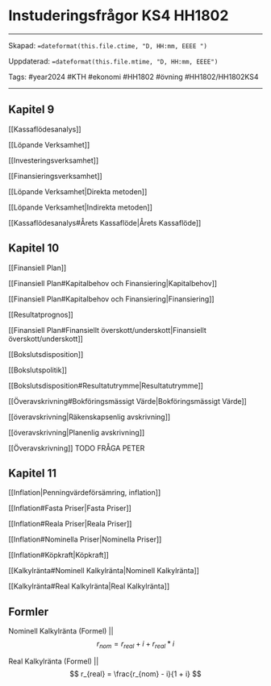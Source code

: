 # Instuderingsfrågor KS4 HH1802

---

Skapad: `=dateformat(this.file.ctime, "D, HH:mm, EEEE ")`

Uppdaterad: `=dateformat(this.file.mtime, "D, HH:mm, EEEE")`

Tags: #year2024 #KTH #ekonomi #HH1802 #övning #HH1802/HH1802KS4

---

## Kapitel 9

[[Kassaflödesanalys]]

[[Löpande Verksamhet]]

[[Investeringsverksamhet]]

[[Finansieringsverksamhet]]

[[Löpande Verksamhet|Direkta metoden]]

[[Löpande Verksamhet|Indirekta metoden]]

[[Kassaflödesanalys#Årets Kassaflöde|Årets Kassaflöde]]

## Kapitel 10

[[Finansiell Plan]]

[[Finansiell Plan#Kapitalbehov och Finansiering|Kapitalbehov]]

[[Finansiell Plan#Kapitalbehov och Finansiering|Finansiering]]

[[Resultatprognos]]

[[Finansiell Plan#Finansiellt överskott/underskott|Finansiellt överskott/underskott]]

[[Bokslutsdisposition]]

[[Bokslutspolitik]]

[[Bokslutsdisposition#Resultatutrymme|Resultatutrymme]]

[[Överavskrivning#Bokföringsmässigt Värde|Bokföringsmässigt Värde]]

[[överavskrivning|Räkenskapsenlig avskrivning]]

[[överavskrivning|Planenlig avskrivning]]

[[Överavskrivning]] TODO FRÅGA PETER

## Kapitel 11

[[Inflation|Penningvärdeförsämring, inflation]]

[[Inflation#Fasta Priser|Fasta Priser]]

[[Inflation#Reala Priser|Reala Priser]]

[[Inflation#Nominella Priser|Nominella Priser]]

[[Inflation#Köpkraft|Köpkraft]]

[[Kalkylränta#Nominell Kalkylränta|Nominell Kalkylränta]]

[[Kalkylränta#Real Kalkylränta|Real Kalkylränta]]

## Formler

Nominell Kalkylränta (Formel)
||
$$
r_{nom} = r_{real} + i + r_{real} * i
$$

Real Kalkylränta (Formel)
||
$$
r_{real} = \frac{r_{nom} - i}{1 + i}
$$
